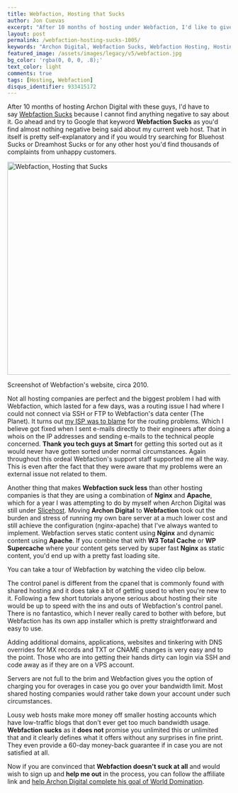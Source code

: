 ```yaml
---
title: Webfaction, Hosting that Sucks
author: Jon Cuevas
excerpt: "After 10 months of hosting under Webfaction, I'd like to give some insight and clarify a few points on as to why Webfaction sucks."
layout: post
permalink: /webfaction-hosting-sucks-1005/
keywords: "Archon Digital, Webfaction Sucks, Webfaction Hosting, Hosting that sucks, webfaction doesn't suck"
featured_image: /assets/images/legacy/v5/webfaction.jpg
bg_color: 'rgba(0, 0, 0, .8);'
text_color: light
comments: true
tags: [Hosting, Webfaction]
disqus_identifier: 933415172
---
```


<p class="lead">
After 10 months of hosting Archon Digital with these guys, I'd have to say <a href="http://archon.digital/webfaction-hosting-sucks-1005/">Webfaction Sucks</a> because I cannot find anything negative to say about it. Go ahead and try to Google that keyword <strong>Webfaction Sucks</strong> as you'd find almost nothing negative being said about my current web host. That in itself is pretty self-explanatory and if you would try searching for Bluehost Sucks or Dreamhost Sucks or for any other host you'd find thousands of complaints from unhappy customers.<!--more-->
</p>

<div class="offgrid-left">
	<img class="size-full wp-image-1010 aligncenter" title="Webfaction, Hosting that Sucks" alt="Webfaction, Hosting that Sucks" src="{{ site.baseurl }}/assets/images/legacy/v5/webfaction.jpg" width="618" height="480" />
	<p class="caption">Screenshot of Webfaction's website, circa 2010.</p>
</div>

Not all hosting companies are perfect and the biggest problem I had with Webfaction, which lasted for a few days, was a routing issue I had where I could not connect via SSH or FTP to Webfaction's data center (The Planet). It turns out [my ISP was to blame][2] for the routing problems. Which I believe got fixed when I sent e-mails directly to their engineers after doing a whois on the IP addresses and sending e-mails to the technical people concerned. **Thank you tech guys at Smart** for getting this sorted out as it would never have gotten sorted under normal circumstances. Again throughout this ordeal Webfaction's support staff supported me all the way. This is even after the fact that they were aware that my problems were an external issue not related to them.

Another thing that makes **Webfaction suck less** than other hosting companies is that they are using a combination of **Nginx** and **Apache**, which for a year I was attempting to do by myself when Archon Digital was still under [Slicehost][3]. Moving **Archon Digital** to **Webfaction** took out the burden and stress of running my own bare server at a much lower cost and still achieve the configuration (nginx-apache) that I've always wanted to implement. Webfaction serves static content using **Nginx** and dynamic content using **Apache**. If you combine that with **W3 Total Cache** or **WP Supercache** where your content gets served by super fast **Nginx** as static content, you'd end up with a pretty fast loading site.

You can take a tour of Webfaction by watching the video clip below.

The control panel is different from the cpanel that is commonly found with shared hosting and it does take a bit of getting used to when you're new to it. Following a few short tutorials anyone serious about hosting their site would be up to speed with the ins and outs of Webfaction's control panel. There is no fantastico, which I never really cared to bother with before, but Webfaction has its own app installer which is pretty straightforward and easy to use.

Adding additional domains, applications, websites and tinkering with DNS overrides for MX records and TXT or CNAME changes is very easy and to the point. Those who are into getting their hands dirty can login via SSH and code away as if they are on a VPS account.

Servers are not full to the brim and Webfaction gives you the option of charging you for overages in case you go over your bandwidth limit. Most shared hosting companies would rather take down your account under such circumstances.

Lousy web hosts make more money off smaller hosting accounts which have low-traffic blogs that don't ever get too much bandwidth usage. **Webfaction sucks** as it **does not** promise you unlimited this or unlimited that and it clearly defines what it offers without any surprises in fine print. They even provide a 60-day money-back guarantee if in case you are not satisfied at all.

Now if you are convinced that **Webfaction doesn't suck at all** and would wish to sign up and **help me out** in the process, you can follow the affiliate link and [help Archon Digital complete his goal of World Domination][4].


[1]: http://archon.digital/webfaction-hosting-sucks-1005/
[2]: http://archon.digital/v5/internet/isp/smartbro/blame-it-on-my-isp-smart-bro/
[3]: http://archon.digital/v5/internet/hosting/a-new-slice-of-life-slicehost/
[4]: http://www.webfaction.com/signup?affiliate=archondigital
